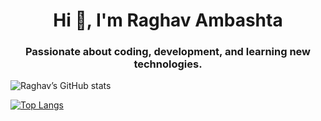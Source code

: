<h1 align="center">Hi 👋, I'm Raghav Ambashta</h1>
<h3 align="center">Passionate about coding, development, and learning new technologies.</h3>

![Raghav’s GitHub stats](https://github-readme-stats.vercel.app/api?username=raghavambashta&show_icons=true&theme=radical)

[![Top Langs](https://github-readme-stats.vercel.app/api/top-langs/?username=raghavambashta&layout=compact)](https://github.com/raghavambashta/github-readme-stats)
